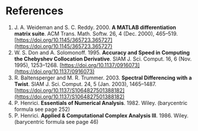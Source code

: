 # References

1. J. A. Weideman and S. C. Reddy. 2000. __A MATLAB differentiation matrix suite__. ACM Trans. Math. Softw. 26, 4 (Dec. 2000), 465–519. [https://doi.org/10.1145/365723.365727](https://doi.org/10.1145/365723.365727)
1. W. S. Don and A. Solomonoff. 1995. __Accuracy and Speed in Computing the Chebyshev Collocation Derivative__. SIAM J. Sci. Comput. 16, 6 (Nov. 1995), 1253–1268. [https://doi.org/10.1137/0916073](https://doi.org/10.1137/0916073)
1. R. Baltensperger and M. R. Trummer. 2003. __Spectral Differencing with a Twist__. SIAM J. Sci. Comput. 24, 5 (Jan. 2003), 1465–1487. [https://doi.org/10.1137/S1064827501388182](https://doi.org/10.1137/S1064827501388182)
1. P. Henrici. __Essentials of Numerical Analysis__. 1982. Wiley. (barycentric formula see page 252)
1. P. Henrici. __Applied & Computational Complex Analysis III__. 1986. Wiley. (barycentric formula see page 46)
